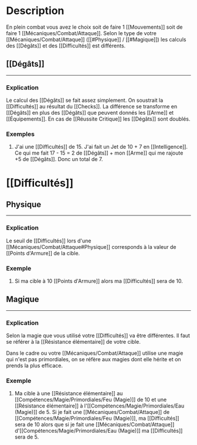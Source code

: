 # Description
En plein combat vous avez le choix soit de faire 1 [[Mouvements]] soit de faire 1 [[Mécaniques/Combat/Attaque]].
Selon le type de votre [[Mécaniques/Combat/Attaque]] ([[#Physique]] / [[#Magique]]) les calculs des [[Dégâts]] et des [[Difficultés]] est différents.
## [[Dégâts]]
---
### Explication
Le calcul des [[Dégâts]] se fait assez simplement. On soustrait la [[Difficultés]] au résultat du [[Checks]].
La différence se transforme en [[Dégâts]] en plus des [[Dégâts]] que peuvent donnés les [[Arme]] et [[Équipements]]. En cas de [[Réussite Critique]] les [[Dégâts]] sont doublés.

### Exemples
1. J'ai une [[Difficultés]] de 15. J'ai fait un Jet de 10 + 7 en [[Intelligence]]. Ce qui me fait 17 - 15 = 2 de [[Dégâts]] + mon [[Arme]] qui me rajoute +5 de [[Dégâts]]. Donc un total de 7.

# [[Difficultés]]
## Physique
---
### Explication
Le seuil de [[Difficultés]] lors d'une [[Mécaniques/Combat/Attaque#Physique]] corresponds à la valeur de [[Points d'Armure]] de la cible.
### Exemple
1. Si ma cible à 10 [[Points d'Armure]] alors ma [[Difficultés]] sera de 10.
## Magique
---
### Explication
Selon la magie que vous utilisé votre [[Difficultés]] va être différentes. Il faut se référer à la [[Résistance élémentaire]] de votre cible.

Dans le cadre ou votre [[Mécaniques/Combat/Attaque]] utilise une magie qui n'est pas primordiales, on se réfère aux magies dont elle hérite et on prends la plus efficace.
### Exemple
1. Ma cible à une [[Résistance élémentaire]] au [[Compétences/Magie/Primordiales/Feu (Magie)]] de 10 et une [[Résistance élémentaire]] à l'[[Compétences/Magie/Primordiales/Eau (Magie)]] de 5. Si je fait une [[Mécaniques/Combat/Attaque]] de [[Compétences/Magie/Primordiales/Feu (Magie)]], ma [[Difficultés]] sera de 10 alors que si je fait une [[Mécaniques/Combat/Attaque]] d'[[Compétences/Magie/Primordiales/Eau (Magie)]] ma [[Difficultés]] sera de 5.